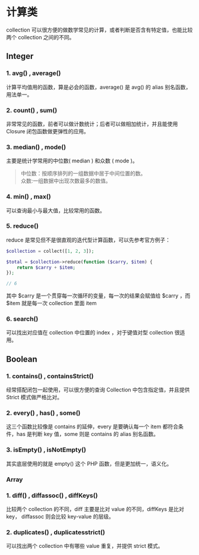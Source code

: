 # 计算类
collection 可以很方便的做数学常见的计算，或者判断是否含有特定值，也能比较两个 collection 之间的不同。

## Integer
### 1. avg() , average()
计算平均值用的函数，算是必会的函数，average() 是 avg() 的 alias 别名函数，用法单一。

### 2. count() , sum()
非常常见的函数，前者可以做计数统计；后者可以做相加统计，并且能使用 Closure 闭包函数做更弹性的应用。

### 3. median() , mode()
主要是统计学常用的中位数( median ) 和众数 ( mode )。 
> 中位数：按顺序排列的一组数据中居于中间位置的数。  
> 众数:一组数据中出现次数最多的数值。

### 4. min() , max()
可以查询最小与最大值，比较常用的函数。

### 5. reduce()
reduce 是常见但不是很直观的迭代型计算函数，可以先参考官方例子：

```PHP
$collection = collect([1, 2, 3]);

$total = $collection->reduce(function ($carry, $item) {
    return $carry + $item;
});

// 6
```

其中 $carry 是一个贯穿每一次循环的变量，每一次的结果会赋值给 $carry ，而 $item 就是每一次 collection 里面 item

### 6. search()
可以找出对应值在 collection 中位置的 index ，对于键值对型 collection 很适用。

## Boolean
### 1. contains() , containsStrict()
经常搭配闭包一起使用，可以很方便的查询 Collection 中包含指定值，并且提供 Strict 模式做严格比对。

### 2. every() , has() , some()
这三个函数比较像是 contains 的延伸，every 是要确认每一个 item 都符合条件，has 是判断 key 值，some 则是 contains 的 alias 别名函数。

### 3. isEmpty() , isNotEmpty()
其实底层使用的就是 empty() 这个 PHP 函数，但是更加统一，语义化。

### Array
### 1. diff() , diffassoc() , diffKeys()
比较两个 collection 的不同，diff 主要是比对 value 的不同，diffKeys 是比对 key， diffassoc 则会比较 key-value 的层级。

### 2. duplicates() , duplicatesstrict()
可以找出两个 collection 中有哪些 value 重复，并提供 strict 模式。
